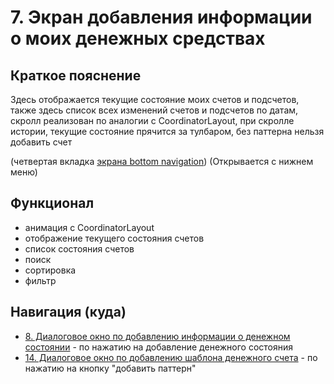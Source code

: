 # 7. Экран добавления информации о моих денежных средствах

## Краткое пояснение

Здесь отображается текущие состояние моих счетов и подсчетов, также здесь список всех изменений
счетов и подсчетов по датам, скролл реализован по аналогии с CoordinatorLayout, при скролле истории,
текущие состояние прячится за тулбаром, без паттерна нельзя добавить счет

(четвертая вкладка [экрана bottom navigation](screen_1_bottom_navigation_container.md)) (Открывается
с нижнем меню)

## Функционал

- анимация с CoordinatorLayout
- отображение текущего состояния счетов
- список состояния счетов
- поиск
- сортировка
- фильтр

## Навигация (куда)

- [8. Диалоговое окно по добавлению информации о денежном состоянии](screen_8_add_my_money_dialog.md) -
  по нажатию на добавление денежного состояния
- [14. Диалоговое окно по добавлению шаблона денежного счета](screen_14_add_money_account_template.md) -
  по нажатию на кнопку "добавить паттерн"